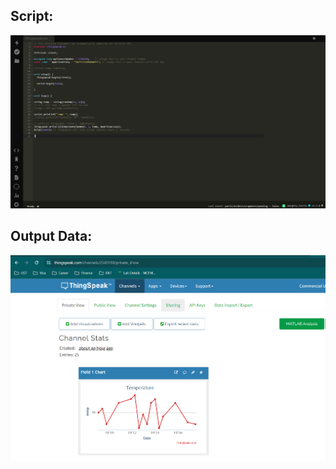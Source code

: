 ## Script:

![script](./images/TempHumidity_script.PNG)


## Output Data:

![channel](./images/channel.PNG)

